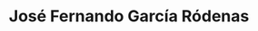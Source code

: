 ---
layout: page
title: José Fernando García Ródenas
description: José Fernando García Ródenas
img: assets/img/jf_garcia.jpg
importance: 1
category: enrolled
redirect: ambassadorstelecorenta.github.io
---